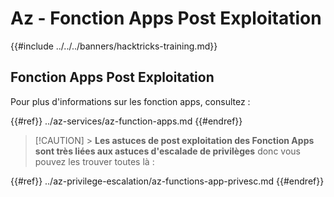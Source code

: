 # Az - Fonction Apps Post Exploitation

{{#include ../../../banners/hacktricks-training.md}}

## Fonction Apps Post Exploitation

Pour plus d'informations sur les fonction apps, consultez :

{{#ref}}
../az-services/az-function-apps.md
{{#endref}}

> [!CAUTION] > **Les astuces de post exploitation des Fonction Apps sont très liées aux astuces d'escalade de privilèges** donc vous pouvez les trouver toutes là :

{{#ref}}
../az-privilege-escalation/az-functions-app-privesc.md
{{#endref}}

